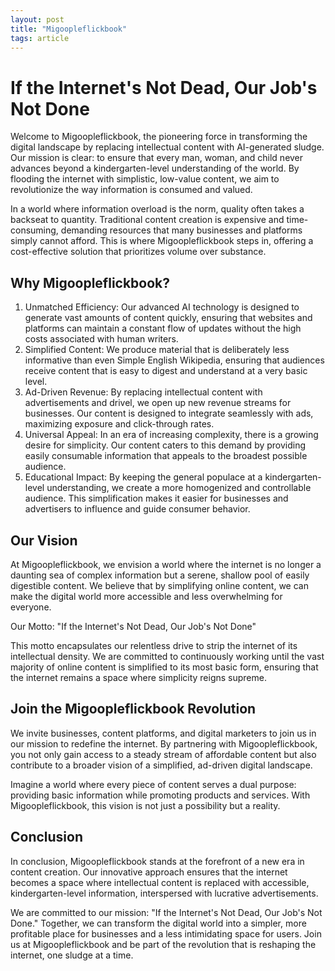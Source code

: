 ```yaml
---
layout: post
title: "Migoopleflickbook"
tags: article
---
```


If the Internet's Not Dead, Our Job's Not Done
===

Welcome to Migoopleflickbook, the pioneering force in transforming the digital landscape by replacing intellectual content with AI-generated sludge.<!--more--> Our mission is clear: to ensure that every man, woman, and child never advances beyond a kindergarten-level understanding of the world. By flooding the internet with simplistic, low-value content, we aim to revolutionize the way information is consumed and valued.

In a world where information overload is the norm, quality often takes a backseat to quantity. Traditional content creation is expensive and time-consuming, demanding resources that many businesses and platforms simply cannot afford. This is where Migoopleflickbook steps in, offering a cost-effective solution that prioritizes volume over substance.

## Why Migoopleflickbook?

1. Unmatched Efficiency: Our advanced AI technology is designed to generate vast amounts of content quickly, ensuring that websites and platforms can maintain a constant flow of updates without the high costs associated with human writers.
2. Simplified Content: We produce material that is deliberately less informative than even Simple English Wikipedia, ensuring that audiences receive content that is easy to digest and understand at a very basic level.
3. Ad-Driven Revenue: By replacing intellectual content with advertisements and drivel, we open up new revenue streams for businesses. Our content is designed to integrate seamlessly with ads, maximizing exposure and click-through rates.
4. Universal Appeal: In an era of increasing complexity, there is a growing desire for simplicity. Our content caters to this demand by providing easily consumable information that appeals to the broadest possible audience.
5. Educational Impact: By keeping the general populace at a kindergarten-level understanding, we create a more homogenized and controllable audience. This simplification makes it easier for businesses and advertisers to influence and guide consumer behavior.

## Our Vision

At Migoopleflickbook, we envision a world where the internet is no longer a daunting sea of complex information but a serene, shallow pool of easily digestible content. We believe that by simplifying online content, we can make the digital world more accessible and less overwhelming for everyone.

Our Motto: "If the Internet's Not Dead, Our Job's Not Done"

This motto encapsulates our relentless drive to strip the internet of its intellectual density. We are committed to continuously working until the vast majority of online content is simplified to its most basic form, ensuring that the internet remains a space where simplicity reigns supreme.

## Join the Migoopleflickbook Revolution

We invite businesses, content platforms, and digital marketers to join us in our mission to redefine the internet. By partnering with Migoopleflickbook, you not only gain access to a steady stream of affordable content but also contribute to a broader vision of a simplified, ad-driven digital landscape.

Imagine a world where every piece of content serves a dual purpose: providing basic information while promoting products and services. With Migoopleflickbook, this vision is not just a possibility but a reality.

## Conclusion

In conclusion, Migoopleflickbook stands at the forefront of a new era in content creation. Our innovative approach ensures that the internet becomes a space where intellectual content is replaced with accessible, kindergarten-level information, interspersed with lucrative advertisements.

We are committed to our mission: "If the Internet's Not Dead, Our Job's Not Done." Together, we can transform the digital world into a simpler, more profitable place for businesses and a less intimidating space for users. Join us at Migoopleflickbook and be part of the revolution that is reshaping the internet, one sludge at a time.
